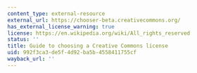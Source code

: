 ```yaml
---
content_type: external-resource
external_url: https://chooser-beta.creativecommons.org/
has_external_license_warning: true
license: https://en.wikipedia.org/wiki/All_rights_reserved
status: ''
title: Guide to choosing a Creative Commons license
uid: 992f3ca3-de5f-4d92-ba5b-4558411755cf
wayback_url: ''
---
```

